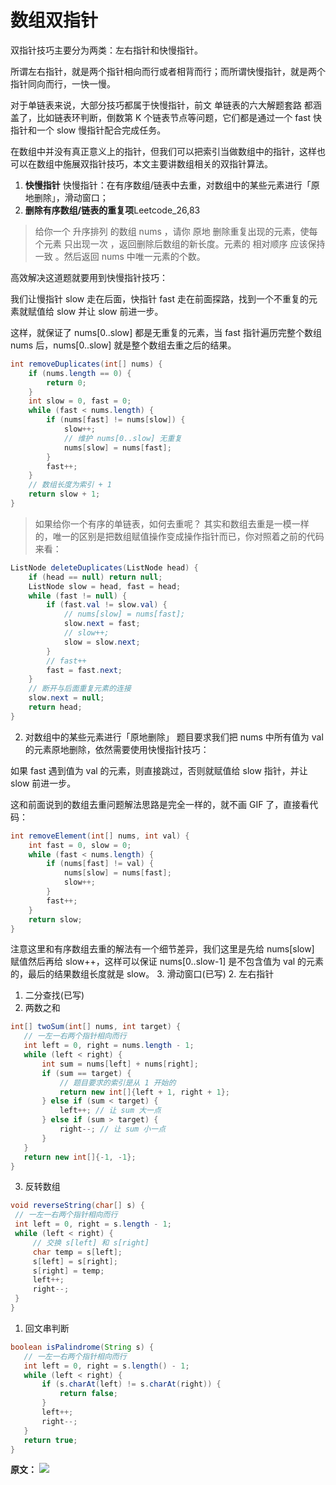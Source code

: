# 数组双指针
双指针技巧主要分为两类：左右指针和快慢指针。

所谓左右指针，就是两个指针相向而行或者相背而行；而所谓快慢指针，就是两个指针同向而行，一快一慢。

对于单链表来说，大部分技巧都属于快慢指针，前文 单链表的六大解题套路 都涵盖了，比如链表环判断，倒数第 K 个链表节点等问题，它们都是通过一个 fast 快指针和一个 slow 慢指针配合完成任务。

在数组中并没有真正意义上的指针，但我们可以把索引当做数组中的指针，这样也可以在数组中施展双指针技巧，本文主要讲数组相关的双指针算法。

1. **快慢指针** 
  快慢指针：在有序数组/链表中去重，对数组中的某些元素进行「原地删除」，滑动窗口；
  1. **删除有序数组/链表的重复项**Leetcode_26,83
   >给你一个 升序排列 的数组 nums ，请你 原地 删除重复出现的元素，使每个元素 只出现一次 ，返回删除后数组的新长度。元素的 相对顺序 应该保持 一致 。然后返回 nums 中唯一元素的个数。

   高效解决这道题就要用到快慢指针技巧：

  我们让慢指针 slow 走在后面，快指针 fast 走在前面探路，找到一个不重复的元素就赋值给 slow 并让 slow 前进一步。

  这样，就保证了 nums[0..slow] 都是无重复的元素，当 fast 指针遍历完整个数组 nums 后，nums[0..slow] 就是整个数组去重之后的结果。
  ```java
  int removeDuplicates(int[] nums) {
      if (nums.length == 0) {
          return 0;
      }
      int slow = 0, fast = 0;
      while (fast < nums.length) {
          if (nums[fast] != nums[slow]) {
              slow++;
              // 维护 nums[0..slow] 无重复
              nums[slow] = nums[fast];
          }
          fast++;
      }
      // 数组长度为索引 + 1
      return slow + 1;
  }
  ```

  >如果给你一个有序的单链表，如何去重呢？
  其实和数组去重是一模一样的，唯一的区别是把数组赋值操作变成操作指针而已，你对照着之前的代码来看：
  ```java
  ListNode deleteDuplicates(ListNode head) {
      if (head == null) return null;
      ListNode slow = head, fast = head;
      while (fast != null) {
          if (fast.val != slow.val) {
              // nums[slow] = nums[fast];
              slow.next = fast;
              // slow++;
              slow = slow.next;
          }
          // fast++
          fast = fast.next;
      }
      // 断开与后面重复元素的连接
      slow.next = null;
      return head;
  }
  ```
  2. 对数组中的某些元素进行「原地删除」
  题目要求我们把 nums 中所有值为 val 的元素原地删除，依然需要使用快慢指针技巧：
  
  如果 fast 遇到值为 val 的元素，则直接跳过，否则就赋值给 slow 指针，并让 slow 前进一步。
  
  这和前面说到的数组去重问题解法思路是完全一样的，就不画 GIF 了，直接看代码：
  
  ```java
  int removeElement(int[] nums, int val) {
      int fast = 0, slow = 0;
      while (fast < nums.length) {
          if (nums[fast] != val) {
              nums[slow] = nums[fast];
              slow++;
          }
          fast++;
      }
      return slow;
  }
  ```
  注意这里和有序数组去重的解法有一个细节差异，我们这里是先给 nums[slow] 赋值然后再给 slow++，这样可以保证 nums[0..slow-1] 是不包含值为 val 的元素的，最后的结果数组长度就是 slow。
  3. 滑动窗口(已写)
2. 左右指针
  1. 二分查找(已写)
  2. 两数之和
   ```java
  int[] twoSum(int[] nums, int target) {
      // 一左一右两个指针相向而行
      int left = 0, right = nums.length - 1;
      while (left < right) {
          int sum = nums[left] + nums[right];
          if (sum == target) {
              // 题目要求的索引是从 1 开始的
              return new int[]{left + 1, right + 1};
          } else if (sum < target) {
              left++; // 让 sum 大一点
          } else if (sum > target) {
              right--; // 让 sum 小一点
          }
      }
      return new int[]{-1, -1};
  }
   ```
  3. 反转数组
   ```java
   void reverseString(char[] s) {
    // 一左一右两个指针相向而行
    int left = 0, right = s.length - 1;
    while (left < right) {
        // 交换 s[left] 和 s[right]
        char temp = s[left];
        s[left] = s[right];
        s[right] = temp;
        left++;
        right--;
    }
  }
   ```
   1. 回文串判断
   ```java
  boolean isPalindrome(String s) {
      // 一左一右两个指针相向而行
      int left = 0, right = s.length() - 1;
      while (left < right) {
          if (s.charAt(left) != s.charAt(right)) {
              return false;
          }
          left++;
          right--;
      }
      return true;
  }
   ```


**原文：**
![](https://labuladong.online/algo/essential-technique/array-two-pointers-summary/)

